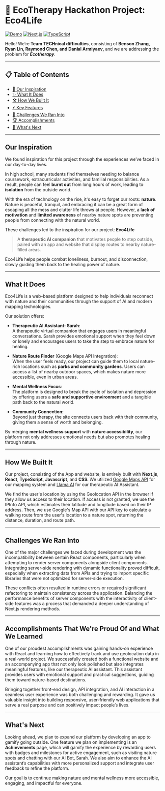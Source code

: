 # 🌿 EcoTherapy Hackathon Project: Eco4Life

[![Demo](https://img.shields.io/badge/Demo-Live-green)](https://eco4life.vercel.app/)
[![Next.js](https://img.shields.io/badge/Next.js-15+-black)](https://nextjs.org/)
[![TypeScript](https://img.shields.io/badge/TypeScript-4.9+-blue)](https://www.typescriptlang.org/)

Hello! We’re **Team TECHnical difficulties**, consisting of **Benson Zhang, Ryan Lin, Raymond Chen, and Danial Armiyaev**, and we are addressing the problem for ***Ecotherapy***.

---

## 📋 Table of Contents
- [🎯 Our Inspiration](#our-inspiration)
- [✨ What It Does](#what-it-does)
- [🛠 How We Built It](#how-we-built-it)
- [⚡ Key Features](#key-features)
- [🚧 Challenges We Ran Into](#challenges-we-ran-into)
- [🏆 Accomplishments](#accomplishments-that-were-proud-of)
- [🚀 What's Next](#whats-next)

---

## Our Inspiration

We found inspiration for this project through the experiences we’ve faced in our day-to-day lives.


In high school, many students find themselves needing to balance coursework, extracurricular activities, and familial responsibilities. As a result, people can feel **burnt out** from long hours of work, leading to **isolation** from the outside world.


With the era of technology on the rise, it's easy to forget our roots: **nature**. Nature is peaceful, tranquil, and embracing it can be a great form of escaping all the mess and clutter life throws at people. However, a **lack of motivation** and **limited awareness** of nearby nature spots are preventing people from connecting with the natural world.


These challenges led to the inspiration for our project: **Eco4Life**
> A **therapeutic AI companion** that motivates people to step outside, paired with an app and website that display routes to nearby nature-filled areas.


Eco4Life helps people combat loneliness, burnout, and disconnection, slowly guiding them back to the healing power of nature.

---
## What It Does


Eco4Life is a web-based platform designed to help individuals reconnect with nature and their communities through the support of AI and modern mapping technologies.


Our solution offers:

- **Therapeutic AI Assistant: Sarah**:  
  A therapeutic virtual companion that engages users in meaningful conversations. Sarah provides emotional support when they feel down or lonely and encourages users to take the step to embrace nature for healing.


- **Nature Route Finder** (Google Maps API Integration):  
  When the user feels ready, our project can guide them to local nature-rich locations such as **parks and community gardens**. Users can access a list of nearby outdoor spaces, which makes nature more accessible, even in urban areas.

- **Mental Wellness Focus**:  
  The platform is designed to break the cycle of isolation and depression by offering users a **safe and supportive environment** and a tangible path back to the natural world.


- **Community Connection**:  
  Beyond just therapy, the site connects users back with their community, giving them a sense of worth and belonging.


By merging **mental wellness support** with **nature accessibility**, our platform not only addresses emotional needs but also promotes healing through nature.

---


## How We Built It

Our project, consisting of the App and website, is entirely built with **Next.js**, **React**,  **TypeScript**, **Javascript**, and **CSS**. We utilized [Google Maps API](https://developers.google.com/maps/documentation/geocoding/get-api-key) for our mapping system and [Llama AI](https://llama.developer.meta.com/docs/features/compatibility) for our therapeutic AI Assistant.


We find the user's location by using the Geolocation API in the browser if they allow us access to their location. If access is not granted, we use the IPInfo API, which estimates their latitude and longitude based on their IP address. Then, we use Google's Map API with our API key to calculate a walking route from the user's location to a nature spot, returning the distance, duration, and route path.

---

## Challenges We Ran Into

One of the major challenges we faced during development was the incompatibility between certain React components, particularly when attempting to render server components alongside client components. Integrating server-side rendering with dynamic functionality proved difficult, especially when extracting data from APIs and trying to import specific libraries that were not optimized for server-side execution.


These conflicts often resulted in runtime errors or required significant refactoring to maintain consistency across the application. Balancing the performance benefits of server components with the interactivity of client-side features was a process that demanded a deeper understanding of Next.js rendering methods.

---

## Accomplishments That We're Proud Of and What We Learned

One of our proudest accomplishments was gaining hands-on experience with React and learning how to effectively track and use geolocation data in a real-world project. We successfully created both a functional website and an accompanying app that not only look polished but also integrates meaningful features, like our therapeutic AI assistant. This assistant provides users with emotional support and practical suggestions, guiding them toward nature-based destinations.

Bringing together front-end design, API integration, and AI interaction in a seamless user experience was both challenging and rewarding. It gave us valuable insight into building responsive, user-friendly web applications that serve a real purpose and can positively impact people’s lives.

---

## What's Next


Looking ahead, we plan to expand our platform by developing an app to gamify going outside. One feature we plan on implementing is an **Achievements** page, which will gamify the experience by rewarding users with badges and milestones for active engagement, such as visiting nature spots and chatting with our AI Bot, Sarah. We also aim to enhance the AI assistant’s capabilities with more personalized support and integrate user feedback to refine the platform.


Our goal is to continue making nature and mental wellness more accessible, engaging, and impactful for everyone.
